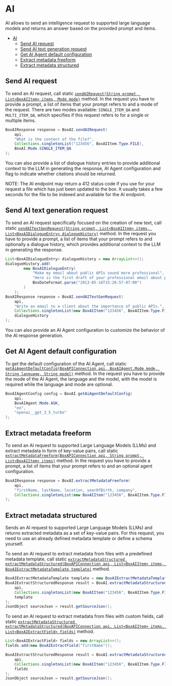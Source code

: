 AI
==

AI allows to send an intelligence request to supported large language models and returns
an answer based on the provided prompt and items.

<!-- START doctoc generated TOC please keep comment here to allow auto update -->
<!-- DON'T EDIT THIS SECTION, INSTEAD RE-RUN doctoc TO UPDATE -->

- [AI](#ai)
  - [Send AI request](#send-ai-request)
  - [Send AI text generation request](#send-ai-text-generation-request)
  - [Get AI Agent default configuration](#get-ai-agent-default-configuration)
  - [Extract metadata freeform](#extract-metadata-freeform)
  - [Extract metadata structured](#extract-metadata-structured)

<!-- END doctoc generated TOC please keep comment here to allow auto update -->

Send AI request
--------------------------

To send an AI request, call static
[`sendAIRequest(String prompt, List<BoxAIItem> items, Mode mode)`][send-ai-request] method.
In the request you have to provide a prompt, a list of items that your prompt refers to and a mode of the request.
There are two modes available: `SINGLE_ITEM_QA` and `MULTI_ITEM_QA`, which specifies if this request refers to
for a single or multiple items.

<!-- sample post_ai_ask -->
```java
BoxAIResponse response = BoxAI.sendAIRequest(
    api,
    "What is the content of the file?",
    Collections.singletonList("123456", BoxAIItem.Type.FILE),
    BoxAI.Mode.SINGLE_ITEM_QA
);
```

You can also provide a list of dialogue history entries to provide additional context to the LLM in generating the response, AI Agent configuration and flag to indicate whether citations should be returned.

NOTE: The AI endpoint may return a 412 status code if you use for your request a file which has just been updated to the box.
It usually takes a few seconds for the file to be indexed and available for the AI endpoint.

[send-ai-request]: https://opensource.box.com/box-java-sdk/javadoc/com/box/sdk/BoxAI.html#sendAIRequest-com.box.sdk.BoxAPIConnection-java.lang.String-java.util.List-com.box.sdk.BoxAI.Mode-

Send AI text generation request
--------------

To send an AI request specifically focused on the creation of new text, call static
[`sendAITextGenRequest(String prompt, List<BoxAIItem> items, List<BoxAIDialogueEntry> dialogueHistory)`][send-ai-text-gen-request] method.
In the request you have to provide a prompt, a list of items that your prompt refers to and optionally a dialogue history,
which provides additional context to the LLM in generating the response.

<!-- sample post_ai_text_gen -->
```java
List<BoxAIDialogueEntry> dialogueHistory = new ArrayList<>();
dialogueHistory.add(
        new BoxAIDialogueEntry(
            "Make my email about public APIs sound more professional",
            "Here is the first draft of your professional email about public APIs.",
            BoxDateFormat.parse("2013-05-16T15:26:57-07:00")
        )
    );
BoxAIResponse response = BoxAI.sendAITextGenRequest(
    api,
    "Write an email to a client about the importance of public APIs.",
    Collections.singletonList(new BoxAIItem("123456", BoxAIItem.Type.FILE)),
    dialogueHistory
);
```

You can also provide an AI Agent configuration to customize the behavior of the AI response generation.

[send-ai-text-gen-request]: https://opensource.box.com/box-java-sdk/javadoc/com/box/sdk/BoxAI.html#sendAITextGenRequest-com.box.sdk.BoxAPIConnection-java.lang.String-java.util.List-java.util.List-

Get AI Agent default configuration
--------------------------

To get the default configuration of the AI Agent, call static
[`getAiAgentDefaultConfig(BoxAPIConnection api, BoxAIAgent.Mode mode, String language, String model)`][get-ai-agent-default-config] method.
In the request you have to provide the mode of the AI Agent, the language and the model, with the model is required while the language and mode are optional.

<!-- sample get_ai_agent_default -->
```java
BoxAIAgentConfig config = BoxAI.getAiAgentDefaultConfig(
    api,
    BoxAIAgent.Mode.ASK,
    "en",
    "openai__gpt_3_5_turbo"
);
```

[get-ai-agent-default-config]: http://opensource.box.com/box-java-sdk/javadoc/com/box/sdk/BoxAI.html#getAiAgentDefaultConfig-com.box.sdk.BoxAPIConnection-com.box.sdk.ai.BoxAIAgent.Mode-java.lang.String-java.lang.String-

Extract metadata freeform
--------------------------

To send an AI request to supported Large Language Models (LLMs) and extract metadata in form of key-value pairs, call static
[`extractMetadataFreeform(BoxAPIConnection api, String prompt, List<BoxAIItem> items)`][extract-metadata-freeform] method.
In the request you have to provide a prompt, a list of items that your prompt refers to and an optional agent configuration.

<!-- sample post_ai_extract -->
```java
BoxAIResponse response = BoxAI.extractMetadataFreeform(
    api,
    "firstName, lastName, location, yearOfBirth, company",
    Collections.singletonList(new BoxAIItem("123456", BoxAIItem.Type.FILE))
);
```

[extract-metadata-freeform]: https://opensource.box.com/box-java-sdk/javadoc/com/box/sdk/BoxAI.html#extractMetadataFreeform-com.box.sdk.BoxAPIConnection-java.lang.String-java.util.List-

Extract metadata structured
--------------------------

Sends an AI request to supported Large Language Models (LLMs) and returns extracted metadata as a set of key-value pairs. For this request, you need to use an already defined metadata template or define a schema yourself. 

To send an AI request to extract metadata from files with a predefined metadata template, call static
[`extractMetadataStructured extractMetadataStructured(BoxAPIConnection api, List<BoxAIItem> items, BoxAIExtractMetadataTemplate template)`][extract-metadata-structured-metadata-template] method.

<!-- sample post_ai_extract_structured -->
```java
BoxAIExtractMetadataTemplate template = new BoxAIExtractMetadataTemplate("templateKey", "enterprise");
BoxAIExtractStructuredResponse result = BoxAI.extractMetadataStructured(
    api,
    Collections.singletonList(new BoxAIItem("123456", BoxAIItem.Type.FILE)),
    template
);
JsonObject sourceJson = result.getSourceJson();
```

To send an AI request to extract metadata from files with custom fields, call static
[`extractMetadataStructured extractMetadataStructured(BoxAPIConnection api, List<BoxAIItem> items, List<BoxAIExtractField> fields)`][extract-metadata-structured-fields] method.

<!-- sample post_ai_extract_structured_fields -->
```java
List<BoxAIExtractField> fields = new ArrayList<>();
fields.add(new BoxAIExtractField("firstName"));

BoxAIExtractStructuredResponse result = BoxAI.extractMetadataStructured(
    api,
    Collections.singletonList(new BoxAIItem("123456", BoxAIItem.Type.FILE)),
    fields
);
JsonObject sourceJson = result.getSourceJson();
```

[extract-metadata-structured-metadata-template]: https://opensource.box.com/box-java-sdk/javadoc/com/box/sdk/BoxAI.html#extractMetadataStructured-com.box.sdk.BoxAPIConnection-java.util.List-com.box.sdk.ai.metadata.BoxAIExtractMetadataTemplate-
[extract-metadata-structured-fields]: https://opensource.box.com/box-java-sdk/javadoc/com/box/sdk/BoxAI.html#extractMetadataStructured-com.box.sdk.BoxAPIConnection-java.util.List-java.util.List-